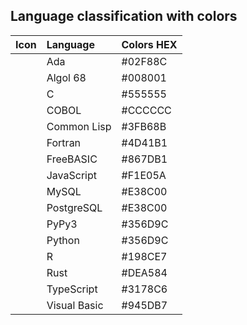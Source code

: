 ## Language classification with colors

|Icon|Language|Colors HEX|
|:---:|:---|:---|
|<img src="https://github.com/hwahyeon/Solved_Algorithm/blob/main/attributes/language/Ada.svg" width="11" height="11"/>|Ada|#02F88C|
|<img src="https://github.com/hwahyeon/Solved_Algorithm/blob/main/attributes/language/Algol%2068.svg" width="11" height="11"/>|Algol 68|#008001|
|<img src="https://github.com/hwahyeon/Solved_Algorithm/blob/main/attributes/language/C.svg" width="11" height="11"/>|C|#555555|
|<img src="https://github.com/hwahyeon/Solved_Algorithm/blob/main/attributes/language/COBOL.svg" width="11" height="11"/>|COBOL|#CCCCCC|
|<img src="https://github.com/hwahyeon/Solved_Algorithm/blob/main/attributes/language/Common%20Lisp.svg" width="11" height="11"/>|Common Lisp|#3FB68B|
|<img src="https://github.com/hwahyeon/Solved_Algorithm/blob/main/attributes/language/Fortran.svg" width="11" height="11"/>|Fortran|#4D41B1|
|<img src="https://github.com/hwahyeon/Solved_Algorithm/blob/main/attributes/language/FreeBASIC.svg" width="11" height="11"/>|FreeBASIC|#867DB1|
|<img src="https://github.com/hwahyeon/Solved_Algorithm/blob/main/attributes/language/JavaScript.svg" width="11" height="11"/>|JavaScript|#F1E05A|
|<img src="https://github.com/hwahyeon/Solved_Algorithm/blob/main/attributes/language/SQL.svg" width="11" height="11"/>|MySQL|#E38C00|
|<img src="https://github.com/hwahyeon/Solved_Algorithm/blob/main/attributes/language/SQL.svg" width="11" height="11"/>|PostgreSQL|#E38C00|
|<img src="https://github.com/hwahyeon/Solved_Algorithm/blob/main/attributes/language/Python.svg" width="11" height="11"/>|PyPy3|#356D9C|
|<img src="https://github.com/hwahyeon/Solved_Algorithm/blob/main/attributes/language/Python.svg" width="11" height="11"/>|Python|#356D9C|
|<img src="https://github.com/hwahyeon/Solved_Algorithm/blob/main/attributes/language/R.svg" width="11" height="11"/>|R|#198CE7|
|<img src="https://github.com/hwahyeon/Solved_Algorithm/blob/main/attributes/language/Rust.svg" width="11" height="11"/>|Rust|#DEA584|
|<img src="https://github.com/hwahyeon/Solved_Algorithm/blob/main/attributes/language/TypeScript.svg" width="11" height="11"/>|TypeScript|#3178C6|
|<img src="https://github.com/hwahyeon/Solved_Algorithm/blob/main/attributes/language/Visual%20Basic.svg" width="11" height="11"/>|Visual Basic|#945DB7|
